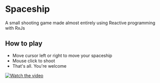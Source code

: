 # Spaceship

A small shooting game made almost entirely using Reactive programming with RxJs

## How to play
- Move cursor left or right to move your spaceship
- Mouse click to shoot
- That's all. You're welcome

[![Watch the video](https://img.youtube.com/vi/RsMoOq6nvxo/mqdefault.jpg)](https://youtu.be/RsMoOq6nvxo)
